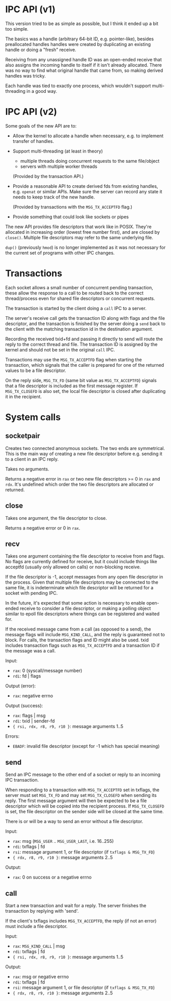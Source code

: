 # IPC API (v1) #

This version tried to be as simple as possible, but I think it ended up a bit
too simple.

The basics was a handle (arbitrary 64-bit ID, e.g. pointer-like), besides
preallocated handles handles were created by duplicating an existing handle or
doing a "fresh" receive.

Receiving from any unassigned handle ID was an open-ended receive that also
assigns the incoming handle to itself if it isn't already allocated. There was
no way to find what original handle that came from, so making derived handles
was tricky.

Each handle was tied to exactly one process, which wouldn't support
multi-threading in a good way.


# IPC API (v2) #

Some goals of the new API are to:

* Allow the kernel to allocate a handle when necessary, e.g. to implement
  transfer of handles.

* Support multi-threading (at least in theory)
  - multiple threads doing concurrent requests to the same file/object
  - servers with multiple worker threads

  (Provided by the transaction API.)

* Provide a reasonable API to create derived fds from existing handles, e.g.
  `openat` or similar APIs. Make sure the server can record any state it needs
  to keep track of the new handle.

  (Provided by transactions with the `MSG_TX_ACCEPTFD` flag.)

* Provide something that could look like sockets or pipes


The new API provides file descriptors that work like in POSIX. They're
allocated in increasing order (lowest free number first), and are closed by
`close()`. Multiple file descriptors may refer to the same underlying file.

`dup()` (previously `hmod`) is no longer implemented as it was not necessary
for the current set of programs with other IPC changes.


# Transactions #

Each socket allows a small number of concurrent pending transaction, these
allow the response to a call to be routed back to the correct thread/process
even for shared file descriptors or concurrent requests.

The transaction is started by the client doing a `call` IPC to a server.

The server's receive call gets the transaction ID along with flags and the file
descriptor, and the transaction is finished by the server doing a `send` back
to the client with the matching transaction id in the destination argument.

Recording the received txid+fd and passing it directly to send will route the
reply to the correct thread and file. The transaction ID is assigned by the
kernel and should not be set in the original `call` IPC.

Transactions may use the `MSG_TX_ACCEPTFD` flag when starting the transaction,
which signals that the caller is prepared for one of the returned values to be
a file descriptor.

On the reply side, `MSG_TX_FD` (same bit value as `MSG_TX_ACCEPTFD`) signals
that a file descriptor is included as the first message register. If
`MSG_TX_CLOSEFD` is also set, the local file descriptor is closed after
duplicating it in the recipient.

# System calls #

## socketpair ##

Creates two connected anonymous sockets. The two ends are symmetrical. This is
the main way of creating a new file descriptor before e.g. sending it to a
client in an IPC reply.

Takes no arguments.

Returns a negative error in `rax` or two new file descriptors >= 0 in `rax` and
`rdx`. It's undefined which order the two file descriptors are allocated or
returned.

## close ##

Takes one argument, the file descriptor to close.

Returns a negative error or 0 in `rax`.

## recv ##

Takes one argument containing the file descriptor to receive from and flags.
No flags are currently defined for receive, but it could include things like
acceptfd (usually only allowed on calls) or non-blocking receive.

If the file descriptor is -1, accept messages from any open file descriptor in
the process. Given that multiple file descriptors may be connected to the same
file, it is indeterminate which file descriptor will be returned for a socket
with pending IPC.

In the future, it's expected that some action is necessary to enable open-ended
receive to consider a file descriptor, or making a polling object similar to
epoll file descriptors where things can be registered and waited for.


If the received message came from a call (as opposed to a send), the message
flags will include `MSG_KIND_CALL`, and the reply is guaranteed not to block.
For calls, the transaction flags and ID might also be used. txid includes
transaction flags such as `MSG_TX_ACCEPTFD` and a transaction ID if the message
was a call.


Input:

* `rax`: 0 (syscall/message number)
* `rdi`: fd | flags

Output (error):

* `rax`: negative errno

Output (success):

* `rax`: flags | msg
* `rdi`: txid | sender-fd
* `{ rsi, rdx, r8, r9, r10 }`: message arguments 1..5

Errors:

* `EBADF`: invalid file descriptor (except for -1 which has special meaning)

## send ##

Send an IPC message to the other end of a socket or reply to an incoming IPC
transaction.

When responding to a transaction with `MSG_TX_ACCEPTFD` set in txflags, the
server must set `MSG_TX_FD` and may set `MSG_TX_CLOSEFD` when sending its
reply. The first message argument will then be expected to be a file descriptor
which will be copied into the recipient process. If `MSG_TX_CLOSEFD` is set,
the file descriptor on the sender side will be closed at the same time.

There is or will be a way to send an error without a file descriptor.

Input:

* `rax`: msg (`MSG_USER` .. `MSG_USER_LAST`, i.e. 16..255)
* `rdi`: txflags | fd
* `rsi`: message argument 1, or file descriptor (if `txflags & MSG_TX_FD`)
* `{ rdx, r8, r9, r10 }`: message arguments 2..5

Output:

* `rax`: 0 on success or a negative errno

## call ##

Start a new transaction and wait for a reply. The server finishes the
transaction by replying with 'send'.

If the client's txflags includes `MSG_TX_ACCEPTFD`, the reply (if not an error)
must include a file descriptor.

Input:

* `rax`: `MSG_KIND_CALL` | msg
* `rdi`: txflags | fd
* `{ rsi, rdx, r8, r9, r10 }`: message arguments 1..5

Output:

* `rax`: msg or negative errno
* `rdi`: txflags | fd
* `rsi`: message argument 1, or file descriptor (if `txflags & MSG_TX_FD`)
* `{ rdx, r8, r9, r10 }`: message arguments 2..5
